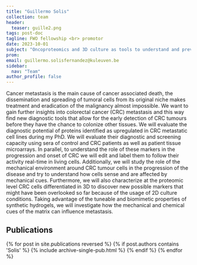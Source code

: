 ```yaml
---
title: "Guillermo Solis"
collection: team
header:
  teaser: guille2.png
tags: post-doc
tagline: FWO fellowship <br> promotor
date: 2023-10-01
subject: "Oncoproteomics and 3D culture as tools to understand and prevent CRC metastasis"
prom:
email: guillermo.solisfernandez@kuleuven.be
sidebar:
  nav: "Team"
author_profile: false
---
```

Cancer metastasis is the main cause of cancer associated death, the dissemination and spreading of tumoral cells from its original niche makes treatment and eradication of the malignancy almost impossible. We want to gain further insights into colorectal cancer (CRC) metastasis and this way find new diagnostic tools that allow for the early detection of CRC tumours before they have the chance to colonize other tissues. We will evaluate the diagnostic potential of proteins identified as upregulated in CRC metastatic cell lines during my PhD. We will evaluate their diagnostic and screening capacity using sera of control and CRC patients as well as patient tissue microarrays. In parallel, to understand the role of these markers in the progression and onset of CRC we will edit and label them to follow their activity real-time in living cells.
Additionally, we will study the role of the mechanical environment around CRC tumour cells in the progression of the disease and try to understand how cells sense and are affected by mechanical cues. Furthermore, we will also characterize at the proteomic level CRC cells differentiated in 3D to discover new possible markers that might have been overlooked so far because of the usage of 2D culture conditions. Taking advantage of the tuneable and biomimetic properties of synthetic hydrogels, we will investigate how the mechanical and chemical cues of the matrix can influence metastasis.

<h2> Publications </h2>
{% for post in site.publications reversed %}
  {% if post.authors contains 'Solis' %}
    {% include archive-single-pub.html %}
  {% endif %}
{% endfor %}
